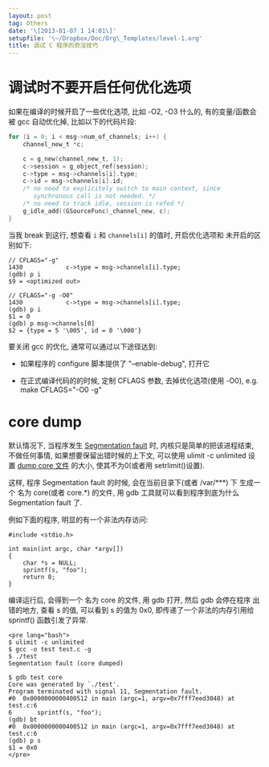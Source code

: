 ```yaml
---
layout: post
tag: Others
date: '\[2013-01-07 1 14:01\]'
setupfile: '\~/Dropbox/Doc/Org\_Templates/level-1.org'
title: 调试 C 程序的奇淫技巧
---
```


调试时不要开启任何优化选项
==========================

如果在编译的时候开启了一些优化选项, 比如 -O2, -O3 什么的,
有的变量/函数会被 gcc 自动优化掉, 比如以下的代码片段:

``` c
for (i = 0; i < msg->num_of_channels; i++) {
    channel_new_t *c;

    c = g_new(channel_new_t, 1);
    c->session = g_object_ref(session);
    c->type = msg->channels[i].type;
    c->id = msg->channels[i].id;
    /* no need to explicitely switch to main context, since
       synchronous call is not needed. */
    /* no need to track idle, session is refed */
    g_idle_add((GSourceFunc)_channel_new, c);
}
```

当我 break 到这行, 想查看 `i` 和 `channels[i]` 的值时, 开启优化选项和
未开启的区别如下:

``` example
// CFLAGS="-g"
1430            c->type = msg->channels[i].type;
(gdb) p i
$9 = <optimized out>

// CFLAGS="-g -O0"
1430            c->type = msg->channels[i].type;
(gdb) p i
$1 = 0
(gdb) p msg->channels[0]
$2 = {type = 5 '\005', id = 0 '\000'}
```

要关闭 gcc 的优化, 通常可以通过以下途径达到:

-   如果程序的 configure 脚本提供了 "–enable-debug", 打开它

-   在正式编译代码的的时候, 定制 CFLAGS 参数, 去掉优化选项(使用 -O0),
    e.g. make CFLAGS="-O0 -g"

core dump
=========

默认情况下, 当程序发生 [Segmentation
fault](http://en.wikipedia.org/wiki/Segmentation_fault) 时,
内核只是简单的把该进程结束, 不做任何事情, 如果想要保留出错时候的上下文,
可以使用 ulimit -c unlimited 设置 [dump core
文件](http://en.wikipedia.org/wiki/Core_dump) 的大小, 使其不为0(或者用
setrlimit()设置).

这样, 程序 Segmentation fault 的时候, 会在当前目录下(或者 /var/\*\*\*)
下 生成一个 名为 core(或者 core.\*) 的文件, 用 gdb
工具就可以看到程序到底为什么 Segmentation fault 了.

例如下面的程序, 明显的有一个非法内存访问:

    #include <stdio.h>

    int main(int argc, char *argv[])
    {
        char *s = NULL;
        sprintf(s, "foo");
        return 0;
    }

编译运行后, 会得到一个 名为 core 的文件, 用 gdb 打开, 然后 gdb
会停在程序 出错的地方, 查看 s 的值, 可以看到 s 的值为 0x0,
即传递了一个非法的内存引用给 sprintf() 函数引发了异常.

```{=html}
<pre lang="bash">
$ ulimit -c unlimited
$ gcc -o test test.c -g
$ ./test
Segmentation fault (core dumped)

$ gdb test core
Core was generated by `./test'.
Program terminated with signal 11, Segmentation fault.
#0  0x0000000000400512 in main (argc=1, argv=0x7fff7eed3048) at test.c:6
6       sprintf(s, "foo");
(gdb) bt
#0  0x0000000000400512 in main (argc=1, argv=0x7fff7eed3048) at test.c:6
(gdb) p s
$1 = 0x0
</pre>
```
